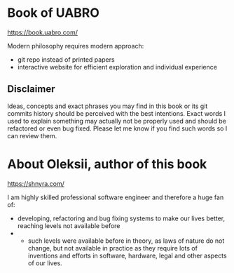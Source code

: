 # Book of UABRO

https://book.uabro.com/

Modern philosophy requires modern approach:
* git repo instead of printed papers
* interactive website for efficient exploration and individual experience

## Disclaimer

Ideas, concepts and exact phrases you may find in this book or its git commits history should be perceived with the best intentions.
Exact words I used to explain something may actually not be properly used and should be refactored or even bug fixed.
Please let me know if you find such words so I can review them.

# About Oleksii, author of this book

https://shnyra.com/

I am highly skilled professional software engineer and therefore a huge fan of:
* developing, refactoring and bug fixing systems to make our lives better, reaching levels not available before
* - such levels were available before in theory, as laws of nature do not change, but not available in practice as they require lots of inventions and efforts in software, hardware, legal and other aspects of our lives.
